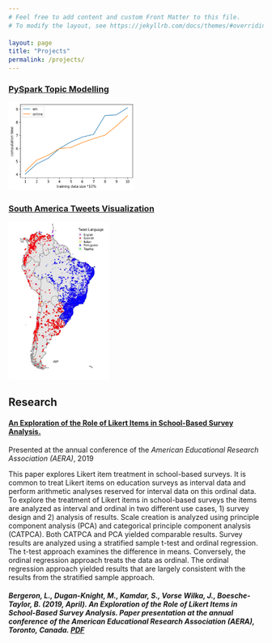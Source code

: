 ```yaml
---
# Feel free to add content and custom Front Matter to this file.
# To modify the layout, see https://jekyllrb.com/docs/themes/#overriding-theme-defaults

layout: page
title: "Projects"
permalink: /projects/
---
```


### [PySpark Topic Modelling][proj-pyspark]

[<img src="/proj_pyspark/efficiency.jpeg" width="250"/>][proj-pyspark]


### [South America Tweets Visualization][proj-tweets]

[<img src="/proj_tweets/tweets_map.jpeg" width="200"/>][proj-tweets]


## Research

#### <b>[An Exploration of the Role of Likert Items in School-Based Survey Analysis.][likert-paper]</b>

Presented at the annual conference of the <i>American Educational Research Association (AERA)</i>, 2019

This paper explores Likert item treatment in school-based surveys. It is common to treat Likert items on education surveys as interval data and perform arithmetic analyses reserved for interval data on this ordinal data. To explore the treatment of Likert items in school-based surveys the items are analyzed as interval and ordinal in two different use cases, 1) survey design and 2) analysis of results. Scale creation is analyzed using principle component analysis (PCA) and categorical principle component analysis (CATPCA). Both CATPCA and PCA yielded comparable results. Survey results are analyzed using a stratified sample t-test and ordinal regression. The t-test approach examines the difference in means. Conversely, the ordinal regression approach treats the data as ordinal. The ordinal regression approach yielded results that are largely consistent with the results from the stratified sample approach. 

##### Bergeron, L., <b>Dugan-Knight, M.</b>, Kamdar, S., Vorse Wilka, J., Boesche-Taylor, B. (2019, April). An Exploration of the Role of Likert Items in School-Based Survey Analysis. Paper presentation at the annual conference of the American Educational Research Association (AERA), Toronto, Canada. <b>[PDF][likert-paper]</b>

[proj-pyspark]: https://maxduganknight.github.io/folder/project.html
[proj-tweets]: https://maxduganknight.github.io/projects/proj_tweets/
[likert-paper]: https://maxduganknight.github.io/folder/likert-analysis.pdf






